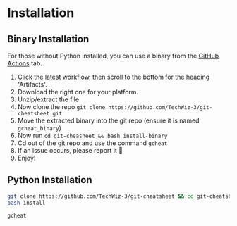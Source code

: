 # Installation

## Binary Installation
For those without Python installed, you can use a binary from the [GitHub Actions](https://github.com/TechWiz-3/git-cheatsheet/actions) tab.
1. Click the latest workflow, then scroll to the bottom for the heading 'Artifacts'.
2. Download the right one for your platform.
3. Unzip/extract the file
4. Now clone the repo `git clone https://github.com/TechWiz-3/git-cheatsheet.git`
5. Move the extracted binary into the git repo (ensure it is named `gcheat_binary`)
6. Now run `cd git-cheasheet && bash install-binary`
7. Cd out of the git repo and use the command `gcheat`
8. If an issue occurs, please report it :pray:
9. Enjoy!

## Python Installation
```sh
git clone https://github.com/TechWiz-3/git-cheatsheet && cd git-cheatsheet
bash install
```

```
gcheat
```

